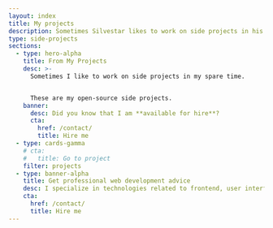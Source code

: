 ```yaml
---
layout: index
title: My projects
description: Sometimes Silvestar likes to work on side projects in his spare time. These are his open-source side projects.
type: side-projects
sections:
  - type: hero-alpha
    title: From My Projects
    desc: >-
      Sometimes I like to work on side projects in my spare time.


      These are my open-source side projects.
    banner:
      desc: Did you know that I am **available for hire**?
      cta:
        href: /contact/
        title: Hire me
  - type: cards-gamma
    # cta:
    #   title: Go to project
    filter: projects
  - type: banner-alpha
    title: Get professional web development advice
    desc: I specialize in technologies related to frontend, user interface, and website development.
    cta:
      href: /contact/
      title: Hire me
---
```


